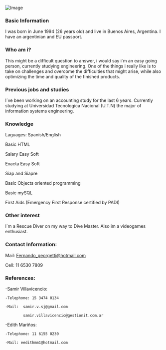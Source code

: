 ![Image](https://scontent.faep28-2.fna.fbcdn.net/v/t1.0-9/126625631_10221633735666634_3898650110456678590_o.jpg?_nc_cat=109&ccb=2&_nc_sid=730e14&_nc_ohc=ycAHsWLTTWAAX9KrEKH&_nc_oc=AQmP3RUS1j6FbdSHIpiK2jqT9ZrRVGhPCBTcB76G-4552g8o8FAQF2s-o8nCd-EgYjk&_nc_ht=scontent.faep28-2.fna&oh=59babbf31412798c7a7783935a56c923&oe=5FDDBC14)

### Basic Information

I was born in June 1994 (26 years old) and live in Buenos Aires, Argentina. I have an argentinian and EU passport. 

### Who am i?

This might be a difficult question to answer, i would say i´m an easy going person, currently studying engineering.
One of the things i really like is to take on challenges and overcome the difficulties that might arise, while also optimizing the time and quality of the finished products.

### Previous jobs and studies

I´ve been working on an accounting study for the last 6 years.
Currently studying at Universidad Tecnologica Nacional (U.T.N) the major of 
information systems engineering.


### Knowledge
  Laguages: Spanish/English

  Basic HTML
  
  Salary Easy Soft
  
  Exacta Easy Soft
  
  Siap and Siapre
  
  Basic Objects oriented programming
  
  Basic mySQL
  
  First Aids (Emergency First Response certified by PADI)
  
### Other interest
I´m a Rescue Diver on my way to Dive Master. Also im a videogames enthusiast.

### Contact Information:

 Mail: Fernando_georgetti@hotmail.com
 
 Cell: 11 6530 7809

### References:
-Samir Villavicencio:

    -Telephone: 15 3474 0134
    
    -Mail:  samir.v.sj@gmail.com 
    
            samir.villavicencio@gestionit.com.ar
    
-Edith Mariños:

    -Telephone: 11 6155 0230
    
    -Mail: eedithmm1@hotmail.com

